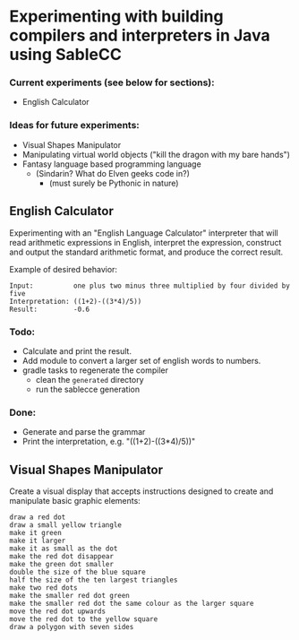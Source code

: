 # Experimenting with building compilers and interpreters in Java using SableCC

### Current experiments (see below for sections):
- English Calculator 

### Ideas for future experiments:
- Visual Shapes Manipulator
- Manipulating virtual world objects ("kill the dragon with my bare hands")
- Fantasy language based programming language
    - (Sindarin? What do Elven geeks code in?)
        - (must surely be Pythonic in nature)

## English Calculator
Experimenting with an "English Language Calculator" interpreter that
will read arithmetic expressions in English, interpret the expression,
construct and output the standard arithmetic format, and produce the
correct result.

Example of desired behavior:
```
Input:			one plus two minus three multiplied by four divided by five
Interpretation:	((1+2)-((3*4)/5))
Result:			-0.6
```

### Todo:
- Calculate and print the result.
- Add module to convert a larger set of english words to numbers.
- gradle tasks to regenerate the compiler
    - clean the `generated` directory
    - run the sablecce generation
 
### Done:
- Generate and parse the grammar
- Print the interpretation, e.g. "((1+2)-((3*4)/5))"

## Visual Shapes Manipulator

Create a visual display that accepts instructions designed to create and manipulate basic graphic elements:

```
draw a red dot
draw a small yellow triangle
make it green
make it larger
make it as small as the dot
make the red dot disappear
make the green dot smaller
double the size of the blue square
half the size of the ten largest triangles
make two red dots
make the smaller red dot green
make the smaller red dot the same colour as the larger square
move the red dot upwards
move the red dot to the yellow square
draw a polygon with seven sides
```